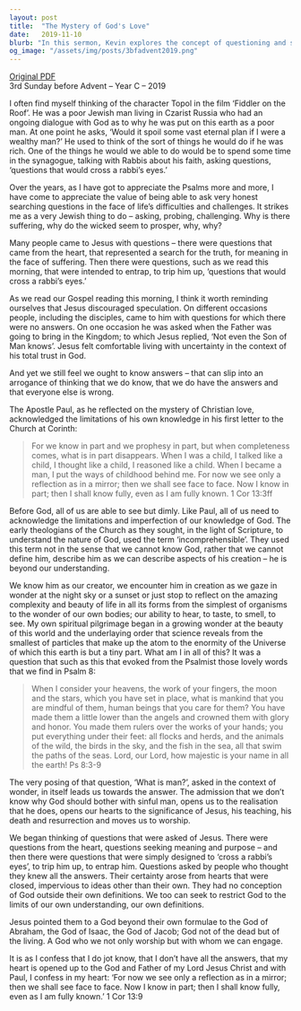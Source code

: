```yaml
---
layout: post
title:  "The Mystery of God's Love"
date:   2019-11-10
blurb: "In this sermon, Kevin explores the concept of questioning and seeking understanding in the face of life's challenges. He discusses the importance of acknowledging our limitations in understanding God and the value of faith in the face of uncertainty. He encourages us to embrace the mystery of God's love and to open our hearts to the transformative power of faith."
og_image: "/assets/img/posts/3bfadvent2019.png"
---
```

[Original PDF](/assets/pdf/3bfadvent2019.pdf)    
3rd Sunday before Advent – Year C – 2019

I often find myself thinking of the character Topol in the film ‘Fiddler on the Roof’. He was a poor Jewish man living in Czarist Russia who had an ongoing dialogue with God as to why he was put on this earth as a poor man. At one point he asks, ‘Would it spoil some vast eternal plan if I were a wealthy man?’ He used to think of the sort of things he would do if he was rich. One of the things he would we able to do would be to spend some time in the synagogue, talking with Rabbis about his faith, asking questions, ‘questions that would cross a rabbi’s eyes.’

Over the years, as I have got to appreciate the Psalms more and more, I have come to appreciate the value of being able to ask very honest searching questions in the face of life’s difficulties and challenges. It strikes me as a very Jewish thing to do – asking, probing, challenging. Why is there suffering, why do the wicked seem to prosper, why, why?

Many people came to Jesus with questions – there were questions that came from the heart, that represented a search for the truth, for meaning in the face of suffering. Then there were questions, such as we read this morning, that were intended to entrap, to trip him up, ‘questions that would cross a rabbi’s eyes.’

As we read our Gospel reading this morning, I think it worth reminding ourselves that Jesus discouraged speculation. On different occasions people, including the disciples, came to him with questions for which there were no answers. On one occasion he was asked when the Father was going to bring in the Kingdom; to which Jesus replied, ‘Not even the Son of Man knows’. Jesus felt comfortable living with uncertainty in the context of his total trust in God.

And yet we still feel we ought to know answers – that can slip into an arrogance of thinking that we do know, that we do have the answers and that everyone else is wrong.

The Apostle Paul, as he reflected on the mystery of Christian love, acknowledged the limitations of his own knowledge in his first letter to the Church at Corinth:

> For we know in part and we prophesy in part, but when completeness comes, what is in part disappears. When I was a child, I talked like a child, I thought like a child, I reasoned like a child. When I became a man, I put the ways of childhood behind me. For now we see only a reflection as in a mirror; then we shall see face to face. Now I know in part; then I shall know fully, even as I am fully known. 1 Cor 13:3ff

Before God, all of us are able to see but dimly. Like Paul, all of us need to acknowledge the limitations and imperfection of our knowledge of God. The early theologians of the Church as they sought, in the light of Scripture, to understand the nature of God, used the term ‘incomprehensible’. They used this term not in the sense that we cannot know God, rather that we cannot define him, describe him as we can describe aspects of his creation – he is beyond our understanding.

We know him as our creator, we encounter him in creation as we gaze in wonder at the night sky or a sunset or just stop to reflect on the amazing complexity and beauty of life in all its forms from the simplest of organisms to the wonder of our own bodies; our ability to hear, to taste, to smell, to see. My own spiritual pilgrimage began in a growing wonder at the beauty of this world and the underlaying order that science reveals from the smallest of particles that make up the atom to the enormity of the Universe of which this earth is but a tiny part. What am I in all of this? It was a question that such as this that evoked from the Psalmist those lovely words that we find in Psalm 8:

> When I consider your heavens,
> the work of your fingers,
> the moon and the stars,
> which you have set in place,
> what is mankind that you are mindful of them,
> human beings that you care for them?
> You have made them a little lower than the angels
> and crowned them with glory and honor.
> You made them rulers over the works of your hands;
> you put everything under their feet:
> all flocks and herds,
> and the animals of the wild,
> the birds in the sky,
> and the fish in the sea,
> all that swim the paths of the seas.
> Lord, our Lord,
> how majestic is your name in all the earth! Ps 8:3-9

The very posing of that question, ‘What is man?’, asked in the context of wonder, in itself leads us towards the answer. The admission that we don’t know why God should bother with sinful man, opens us to the realisation that he does, opens our hearts to the significance of Jesus, his teaching, his death and resurrection and moves us to worship.

We began thinking of questions that were asked of Jesus. There were questions from the heart, questions seeking meaning and purpose – and then there were questions that were simply designed to ‘cross a rabbi’s eyes’, to trip him up, to entrap him. Questions asked by people who thought they knew all the answers. Their certainty arose from hearts that were closed, impervious to ideas other than their own. They had no conception of God outside their own definitions. We too can seek to restrict God to the limits of our own understanding, our own definitions.

Jesus pointed them to a God beyond their own formulae to the God of Abraham, the God of Isaac, the God of Jacob; God not of the dead but of the living. A God who we not only worship but with whom we can engage.

It is as I confess that I do jot know, that I don’t have all the answers, that my heart is opened up to the God and Father of my Lord Jesus Christ and with Paul, I confess in my heart: ‘For now we see only a reflection as in a mirror; then we shall see face to face. Now I know in part; then I shall know fully, even as I am fully known.’ 1 Cor 13:9
